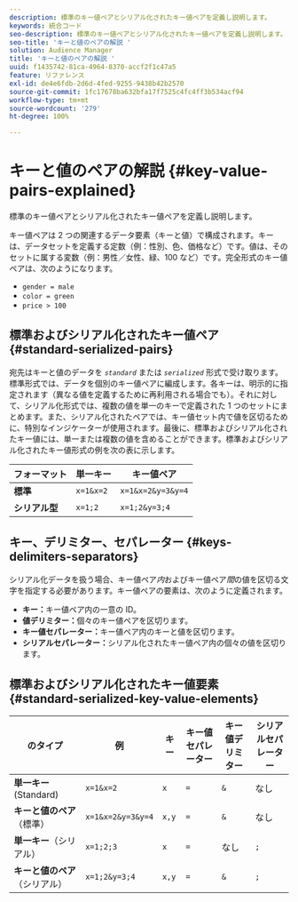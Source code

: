 ```yaml
---
description: 標準のキー値ペアとシリアル化されたキー値ペアを定義し説明します。
keywords: 統合コード
seo-description: 標準のキー値ペアとシリアル化されたキー値ペアを定義し説明します。
seo-title: 'キーと値のペアの解説 '
solution: Audience Manager
title: 'キーと値のペアの解説 '
uuid: f1435742-81ca-4964-8370-accf2f1c47a5
feature: リファレンス
exl-id: de4e6fdb-2d6d-4fed-9255-9438b42b2570
source-git-commit: 1fc17678ba632bfa17f7525c4fc4ff3b534acf94
workflow-type: tm+mt
source-wordcount: '279'
ht-degree: 100%

---
```


# キーと値のペアの解説 {#key-value-pairs-explained}

標準のキー値ペアとシリアル化されたキー値ペアを定義し説明します。

<!-- 

c_key_value_explained.xml

 -->

キー値ペアは 2 つの関連するデータ要素（キーと値）で構成されます。キーは、データセットを定義する定数（例：性別、色、価格など）です。値は、そのセットに属する変数（例：男性／女性、緑、100 など）です。完全形式のキー値ペアは、次のようになります。

* `gender = male`
* `color = green`
* `price > 100`

## 標準およびシリアル化されたキー値ペア {#standard-serialized-pairs}

宛先はキーと値のデータを *`standard`* または *`serialized`* 形式で受け取ります。標準形式では、データを個別のキー値ペアに編成します。各キーは、明示的に指定されます（異なる値を定義するために再利用される場合でも）。それに対して、シリアル化形式では、複数の値を単一のキーで定義された 1 つのセットにまとめます。また、シリアル化されたペアでは、キー値セット内で値を区切るために、特別なインジケーターが使用されます。最後に、標準およびシリアル化されたキー値には、単一または複数の値を含めることができます。標準およびシリアル化されたキー値形式の例を次の表に示します。

| フォーマット | 単一キー | キー値ペア |
|---|---|---|
| **標準** | `x=1&x=2` | `x=1&x=2&y=3&y=4` |
| **シリアル型** | `x=1;2` | `x=1;2&y=3;4` |



## キー、デリミター、セパレーター {#keys-delimiters-separators}

シリアル化データを扱う場合、キー値ペア&#x200B;*内*&#x200B;およびキー値ペア&#x200B;*間*&#x200B;の値を区切る文字を指定する必要があります。キー値ペアの要素は、次のように定義されます。

* **キー：**&#x200B;キー値ペア内の一意の ID。
* **値デリミター：**&#x200B;個々のキー値ペアを区切ります。
* **キー値セパレーター：**&#x200B;キー値ペア内のキーと値を区切ります。
* **シリアルセパレーター：**&#x200B;シリアル化されたキー値ペア内の個々の値を区切ります。

## 標準およびシリアル化されたキー値要素 {#standard-serialized-key-value-elements}


| のタイプ | 例 | キー | キー値セパレーター | キー値デリミター | シリアルセパレーター |
|---------|----------|---------|---------|----------|---------|
| **単一キー**(Standard) | `x=1&x=2` | `x` | `=` | `&` | なし |
| **キーと値のペア**（標準） | `x=1&x=2&y=3&y=4` | `x,y` | `=` | `&` | なし |
| **単一キー**（シリアル） | `x=1;2;3` | `x` | `=` | なし | `;` |
| **キーと値のペア**（シリアル） | `x=1;2&y=3;4` | `x,y` | `=` | `&` | `;` |
